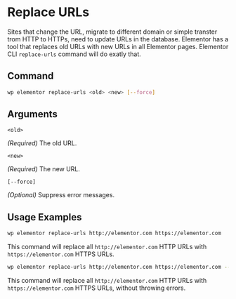 # Replace URLs

<Badge type="tip" vertical="top" text="Elementor Core" /> <Badge type="warning" vertical="top" text="Advanced" />

Sites that change the URL, migrate to different domain or simple transter trom HTTP to HTTPs, need to update URLs in the database. Elementor has a tool that replaces old URLs with new URLs in all Elementor pages. Elementor CLI `replace-urls` command will do exatly that.

## Command

```bash
wp elementor replace-urls <old> <new> [--force]
```

## Arguments

`<old>`

_(Required)_ The old URL.

`<new>`

_(Required)_ The new URL.

`[--force]`

_(Optional)_ Suppress error messages.

## Usage Examples

```bash
wp elementor replace-urls http://elementor.com https://elementor.com
```

This command will replace all `http://elementor.com` HTTP URLs with `https://elementor.com` HTTPS URLs.

```bash
wp elementor replace-urls http://elementor.com https://elementor.com --force
```

This command will replace all `http://elementor.com` HTTP URLs with `https://elementor.com` HTTPS URLs, without throwing errors.
